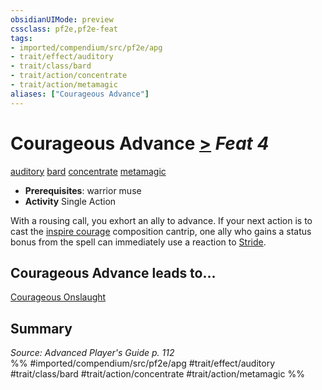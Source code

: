 ```yaml
---
obsidianUIMode: preview
cssclass: pf2e,pf2e-feat
tags:
- imported/compendium/src/pf2e/apg
- trait/effect/auditory
- trait/class/bard
- trait/action/concentrate
- trait/action/metamagic
aliases: ["Courageous Advance"]
---
```

# Courageous Advance  [>](chapter-9-playing-the-game.md#Actions "Single Action") *Feat 4*  
[auditory](auditory.md)  [bard](rules/traits/bard.md)  [concentrate](concentrate.md)  [metamagic](metamagic.md)  

- **Prerequisites**: warrior muse
- **Activity** Single Action

With a rousing call, you exhort an ally to advance. If your next action is to cast the [inspire courage](../spells/inspire-courage.md) composition cantrip, one ally who gains a status bonus from the spell can immediately use a reaction to [Stride](stride.md).

## Courageous Advance leads to...

[Courageous Onslaught](courageous-onslaught-apg.md)

## Summary

*Source: Advanced Player's Guide p. 112*  
%% #imported/compendium/src/pf2e/apg #trait/effect/auditory #trait/class/bard #trait/action/concentrate #trait/action/metamagic %%